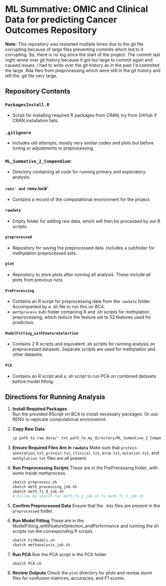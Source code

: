 
# ML Summative: OMIC and Clinical Data for predicting Cancer Outcomes Repository

**Note:** This repository was restarted multiple times due to the git file corrupting because of large files preventing commits which led to it corrupting. So, there is no log since the start of the project.
The commit last night wrote over git history because it got too large to commit again and caused issues. I had to write over the git history as in the past I'd commited the large .Rda files from preprocessing which were still in the git history and left the .git file very large.

## Repository Contents

### `PackagesInstall.R`
- Script for installing required R packages from CRAN; try from GitHub if CRAN installation fails.

### `.gitignore`
- Includes old attempts, mostly very similar codes and plots but before tuning or adjustments to preprocessing.

### `ML_Summative_2_Compendium`:
- Directory containing all code for running primary and exploratory analysis. 

#### `renv' and `renv.lock'
- Contains a record of the computational environment for the project.

#### `rawdata`
- Empty folder for adding raw data, which will then be processed by our R scripts.

#### `preprocessed`
- Repository for saving the preprocessed data. Includes a subfolder for methylation preprocessed sets.

#### `plot`
- Repository to store plots after running all analysis. These include all plots from previous runs.

#### `PreProcessing`
- Contains an R script for preprocessing data from the `rawdata` folder. Accompanied by a .sh file to run this on BC4.
- `methprocess` sub-folder containing R and .sh scripts for methylation preprocessing, which reduce the feature set to 52 features used for prediction.

#### `ModelFitting_withFeatureSelection`
- Contains 2 R scripts and equivalent .sh scripts for running analysis on preprocessed datasets. Separate scripts are used for methylation and other datasets.

#### `PCA`
- Contains an R script and a .sh script to run PCA on combined datasets before model fitting.

## Directions for Running Analysis

1. **Install Required Packages**  
   Run the provided RScript on BC4 to install necessary packages. Or use RENV to replicate computational environemnt.

2. **Copy Raw Data**
   ```bash
   cp path_to_raw_data/*.txt path_to_my_directory/ML_Summative_2_Compendium/rawdata/
   ```

3. **Ensure Required Files Are in `rawdata`**
   Make sure that `protein-annotation.txt`, `protein.txt`, `clinical.txt`, `mrna.txt`, `mutation.txt`, and `methylation.txt` files are all present.

4. **Run Preprocessing Scripts**
   These are in the PreProcessing folder, with some inside methprocess.
   ```bash
   sbatch preprocess.sh
   sbatch meth_processing_job.sh
   sbatch meth_fs_0_job.sh
   # Follow by sbatch for meth_fs_1_job.sh to meth_fs_3_job.sh
   ```

5. **Confirm Preprocessed Data**
   Ensure that the `.Rda` files are present in the `preprocessed` folder.

6. **Run Model Fitting**
   These are in the ModelFitting_withFeatureSelection_andPerformance and running the sh scripts run the corresponding R scripts.
   ```bash
   sbatch FitModels.sh
   sbatch methanalysis_job.sh
   ```

7. **Run PCA**
   Run the PCA script in the PCA folder
   ```bash
   sbatch PCA.sh
   ```

8. **Review Outputs**
   Check the `plot` directory for plots and review slurm files for confusion matrices, accuracies, and F1 scores.


